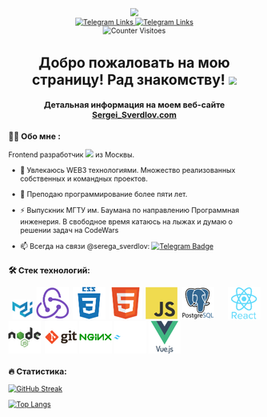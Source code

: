 <div id="header" align="center">
  <img src="https://media.giphy.com/media/v1.Y2lkPTc5MGI3NjExMmx2MGl3eW5seHNsbHM1ZDNwbnF1Z2t4MTB5cXY0am5sMDljMm9pYiZlcD12MV9pbnRlcm5hbF9naWZfYnlfaWQmY3Q9Zw/qgQUggAC3Pfv687qPC/giphy.gif" width = "300" />
  <div id="badges">
    <a href="https://t.me/serega_sverdlov" >
  <img src="https://img.shields.io/badge/Telegram-blue?style=for-the-badge&logo=telegram&logoColor=white" alt="Telegram Links"/>
    </a>
    <a href ="https://vk.com/serega_sverdlov">
      <img src="https://img.shields.io/badge/Vkontakte-skyblue?style=for-the-badge&logo=Vk&logoColor=white" alt="Telegram Links"/>
    </a>
</div>
  <img src="https://komarev.com/ghpvc/?username=Sergey-Sverdlov&style=flat-square&color=blue" alt="Counter Visitoes"/>
  <h1>
  Добро пожаловать на мою страницу! Рад знакомству!
  <img src="https://media.giphy.com/media/hvRJCLFzcasrR4ia7z/giphy.gif" width="30px"/>
    <h3>Детальная информация на моем веб-сайте <a href = 'https://sergey-sverdlov.github.io/interactiveResume/'> Sergei_Sverdlov.com </a></h3>
</h1>
</div>

### :man_technologist: Обо мне :
Frontend разработчик <img src="https://media.giphy.com/media/WUlplcMpOCEmTGBtBW/giphy.gif" width="30"> из Москвы.
- :telescope: Увлекаюсь WEB3 технологиями. Множество реализованных собственных и командных проектов.

- :seedling: Преподаю программирование более пяти лет.

- :zap: Выпускник МГТУ им. Баумана по направлению Программная инженерия. В свободное время катаюсь на лыжах и думаю о решении задач на CodeWars

- :mailbox:  Всегда на связи @serega_sverdlov: [![Telegram Badge](https://img.shields.io/badge/Telegram-blue?style=for-the-badge&logo=telegram&logoColor=white)](https://t.me/serega_sverdlov)

### :hammer_and_wrench: Стек технологий:
<div>
  <img src="https://github.com/devicons/devicon/blob/master/icons/react/react-original-wordmark.svg" title="React" alt="React" width="65" height="65" style="float: right;"/>&nbsp;
  <img src="https://github.com/devicons/devicon/blob/master/icons/materialui/materialui-original.svg" title="Material UI" alt="Material UI" width="40" height="40"/>&nbsp;
  <img src="https://github.com/devicons/devicon/blob/master/icons/redux/redux-original.svg" title="Redux" alt="Redux " width="65" height="65"/>&nbsp;
  <img src="https://github.com/devicons/devicon/blob/master/icons/css3/css3-plain-wordmark.svg"  title="CSS3" alt="CSS3" width="65" height="65"/>&nbsp;
  <img src="https://github.com/devicons/devicon/blob/master/icons/html5/html5-original.svg" title="HTML5" alt="HTML" width="65" height="65"/>&nbsp;
  <img src="https://github.com/devicons/devicon/blob/master/icons/javascript/javascript-original.svg" title="JavaScript" alt="JavaScript" width="65" height="65"/>&nbsp;
  <img src="https://github.com/devicons/devicon/blob/master/icons/postgresql/postgresql-original-wordmark.svg" title="PostgreSQL" alt="Firebase" width="65" height="65"/>&nbsp;
  <img src="https://github.com/devicons/devicon/blob/master/icons/nodejs/nodejs-original-wordmark.svg" title="NodeJS" alt="NodeJS" width="65" height="65"/>&nbsp;
  <img src="https://github.com/devicons/devicon/blob/master/icons/git/git-original-wordmark.svg" title="Git" **alt="Git" width="65" height="65"/>
        <img src="https://github.com/devicons/devicon/blob/master/icons/nginx/nginx-original.svg" title="NGINX" width="65" height="65"/>
          <img src="https://github.com/devicons/devicon/blob/master/icons/tailwindcss/tailwindcss-original-wordmark.svg" title="TailWindCSS" width="65" height="65"/>
            <img src="https://github.com/devicons/devicon/blob/master/icons/vuejs/vuejs-original-wordmark.svg" title="VueJS" width="65" height="65"/>
</div>

### :fire: Статистика:

[![GitHub Streak](http://github-readme-streak-stats.herokuapp.com?user=Sergey-Sverdlov&theme=transparent&locale=ru&hide_current_streak=true)](https://git.io/streak-stats)

[![Top Langs](https://github-readme-stats.vercel.app/api/top-langs/?username=Sergey-Sverdlov&layout=compact&theme=vision-friendly-dark)](https://github.com/anuraghazra/github-readme-stats)
